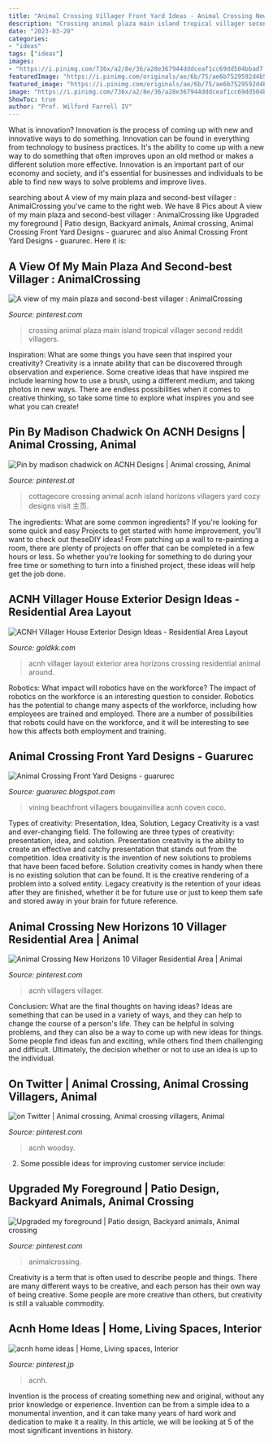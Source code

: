 ```yaml
---
title: "Animal Crossing Villager Front Yard Ideas - Animal Crossing New Horizons 10 Villager Residential Area"
description: "Crossing animal plaza main island tropical villager second reddit villagers"
date: "2023-03-20"
categories:
- "ideas"
tags: ["ideas"]
images:
- "https://i.pinimg.com/736x/a2/8e/36/a28e367944dddceaf1cc69dd504bbad7.jpg"
featuredImage: "https://i.pinimg.com/originals/ae/6b/75/ae6b7529592d4b53d5f7ef87d55b6491.jpg"
featured_image: "https://i.pinimg.com/originals/ae/6b/75/ae6b7529592d4b53d5f7ef87d55b6491.jpg"
image: "https://i.pinimg.com/736x/a2/8e/36/a28e367944dddceaf1cc69dd504bbad7.jpg"
ShowToc: true
author: "Prof. Wilford Farrell IV"
---
```



What is innovation?
Innovation is the process of coming up with new and innovative ways to do something. Innovation can be found in everything from technology to business practices. It's the ability to come up with a new way to do something that often improves upon an old method or makes a different solution more effective. Innovation is an important part of our economy and society, and it's essential for businesses and individuals to be able to find new ways to solve problems and improve lives.

	

		
searching about A view of my main plaza and second-best villager : AnimalCrossing you've came to the right web. We have 8 Pics about A view of my main plaza and second-best villager : AnimalCrossing like Upgraded my foreground | Patio design, Backyard animals, Animal crossing, Animal Crossing Front Yard Designs - guarurec and also Animal Crossing Front Yard Designs - guarurec. Here it is:
		
    
## A View Of My Main Plaza And Second-best Villager : AnimalCrossing

<img loading=lazy src="https://i.pinimg.com/originals/ae/6b/75/ae6b7529592d4b53d5f7ef87d55b6491.jpg" onerror="this.onerror=null;this.src='https://tse3.mm.bing.net/th?id=OIP.PW-8JGXR7QKhJtNo2CafEQHaEK&amp;pid=15.1';" alt="A view of my main plaza and second-best villager : AnimalCrossing">

_Source: pinterest.com_

>crossing animal plaza main island tropical villager second reddit villagers. 

	

Inspiration: What are some things you have seen that inspired your creativity?
Creativity is a innate ability that can be discovered through observation and experience. Some creative ideas that have inspired me include learning how to use a brush, using a different medium, and taking photos in new ways. There are endless possibilities when it comes to creative thinking, so take some time to explore what inspires you and see what you can create!

    
## Pin By Madison Chadwick On ACNH Designs | Animal Crossing, Animal

<img loading=lazy src="https://i.pinimg.com/736x/f4/97/0f/f4970f69decb31a9e776dec74cb01683.jpg" onerror="this.onerror=null;this.src='https://tse2.mm.bing.net/th?id=OIP.tP8AOVMp8mz4hQkQ2HR8jgHaE8&amp;pid=15.1';" alt="Pin by madison chadwick on ACNH Designs | Animal crossing, Animal">

_Source: pinterest.at_

>cottagecore crossing animal acnh island horizons villagers yard cozy designs visit 主页. 

	

The ingredients: What are some common ingredients?
If you're looking for some quick and easy Projects to get started with home improvement, you'll want to check out theseDIY ideas! From patching up a wall to re-painting a room, there are plenty of projects on offer that can be completed in a few hours or less. So whether you're looking for something to do during your free time or something to turn into a finished project, these ideas will help get the job done.

    
## ACNH Villager House Exterior Design Ideas - Residential Area Layout

<img loading=lazy src="https://www.goldkk.com/upload/20210209/6374848864560180316631903.png" onerror="this.onerror=null;this.src='https://tse2.mm.bing.net/th?id=OIP.BBdv26zFkoo4nbDScrmq-wHaEJ&amp;pid=15.1';" alt="ACNH Villager House Exterior Design Ideas - Residential Area Layout">

_Source: goldkk.com_

>acnh villager layout exterior area horizons crossing residential animal around. 

	

Robotics: What impact will robotics have on the workforce?
The impact of robotics on the workforce is an interesting question to consider. Robotics has the potential to change many aspects of the workforce, including how employees are trained and employed. There are a number of possibilities that robots could have on the workforce, and it will be interesting to see how this affects both employment and training.

    
## Animal Crossing Front Yard Designs - Guarurec

<img loading=lazy src="https://i.pinimg.com/originals/2c/5a/6f/2c5a6f1fd2aadee89fedf1173a1806b0.jpg" onerror="this.onerror=null;this.src='https://tse3.mm.bing.net/th?id=OIP.iTE9_YgZR40d_W8gSd09PgHaHa&amp;pid=15.1';" alt="Animal Crossing Front Yard Designs - guarurec">

_Source: guarurec.blogspot.com_

>vining beachfront villagers bougainvillea acnh coven coco. 

	

Types of creativity: Presentation, Idea, Solution, Legacy
Creativity is a vast and ever-changing field. The following are three types of creativity: presentation, idea, and solution. Presentation creativity is the ability to create an effective and catchy presentation that stands out from the competition. Idea creativity is the invention of new solutions to problems that have been faced before. Solution creativity comes in handy when there is no existing solution that can be found. It is the creative rendering of a problem into a solved entity. Legacy creativity is the retention of your ideas after they are finished, whether it be for future use or just to keep them safe and stored away in your brain for future reference.

    
## Animal Crossing New Horizons 10 Villager Residential Area | Animal

<img loading=lazy src="https://i.pinimg.com/736x/a2/8e/36/a28e367944dddceaf1cc69dd504bbad7.jpg" onerror="this.onerror=null;this.src='https://tse4.mm.bing.net/th?id=OIP.lgRDix3kEnLfWfMxB1e-cgHaLH&amp;pid=15.1';" alt="Animal Crossing New Horizons 10 Villager Residential Area | Animal">

_Source: pinterest.com_

>acnh villagers villager. 

	

Conclusion: What are the final thoughts on having ideas?
Ideas are something that can be used in a variety of ways, and they can help to change the course of a person's life. They can be helpful in solving problems, and they can also be a way to come up with new ideas for things. Some people find ideas fun and exciting, while others find them challenging and difficult. Ultimately, the decision whether or not to use an idea is up to the individual.

    
## On Twitter | Animal Crossing, Animal Crossing Villagers, Animal

<img loading=lazy src="https://i.pinimg.com/736x/2b/14/7a/2b147a3d9a77df286f1705a698f2d7d2.jpg" onerror="this.onerror=null;this.src='https://tse4.mm.bing.net/th?id=OIP.-IbBsKMscFxv_YH0jYEJlgHaEK&amp;pid=15.1';" alt="on Twitter | Animal crossing, Animal crossing villagers, Animal">

_Source: pinterest.com_

>acnh woodsy. 

	

2. Some possible ideas for improving customer service include: 

    
## Upgraded My Foreground | Patio Design, Backyard Animals, Animal Crossing

<img loading=lazy src="https://i.pinimg.com/originals/c6/bb/12/c6bb1287fc7c1b22e82dd08e999edda6.jpg" onerror="this.onerror=null;this.src='https://tse3.mm.bing.net/th?id=OIP.8UqG8UGia95EyNN3WpbCwAHaJ4&amp;pid=15.1';" alt="Upgraded my foreground | Patio design, Backyard animals, Animal crossing">

_Source: pinterest.com_

>animalcrossing. 

	

Creativity is a term that is often used to describe people and things. There are many different ways to be creative, and each person has their own way of being creative. Some people are more creative than others, but creativity is still a valuable commodity.

    
## Acnh Home Ideas | Home, Living Spaces, Interior

<img loading=lazy src="https://i.pinimg.com/736x/4b/b0/a5/4bb0a54ecff0dd4f545a97f725e64b4f.jpg" onerror="this.onerror=null;this.src='https://tse4.mm.bing.net/th?id=OIP.-Y9GJOoL7iNZTYYRncbM4gHaEK&amp;pid=15.1';" alt="acnh home ideas | Home, Living spaces, Interior">

_Source: pinterest.jp_

>acnh. 

	

Invention is the process of creating something new and original, without any prior knowledge or experience. Invention can be from a simple idea to a monumental invention, and it can take many years of hard work and dedication to make it a reality. In this article, we will be looking at 5 of the most significant inventions in history.

